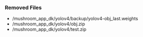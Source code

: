 ### Removed Files
* /mushroom_app_dk/yolov4/backup/yolov4-obj_last.weights
* /mushroom_app_dk/yolov4/obj.zip
* /mushroom_app_dk/yolov4/test.zip